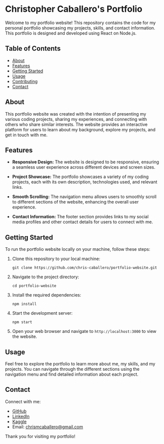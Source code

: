 # Christopher Caballero's Portfolio

Welcome to my portfolio website! This repository contains the code for my personal portfolio showcasing my projects, skills, and contact information. This portfolio is designed and developed using React on Node.js.

## Table of Contents

- [About](#about)
- [Features](#features)
- [Getting Started](#getting-started)
- [Usage](#usage)
- [Contributing](#contributing)
- [Contact](#contact)

## About

This portfolio website was created with the intention of presenting my various coding projects, sharing my experiences, and connecting with others who share similar interests. The website provides an interactive platform for users to learn about my background, explore my projects, and get in touch with me.

## Features

- **Responsive Design:** The website is designed to be responsive, ensuring a seamless user experience across different devices and screen sizes.

- **Project Showcase:** The portfolio showcases a variety of my coding projects, each with its own description, technologies used, and relevant links.

- **Smooth Scrolling:** The navigation menu allows users to smoothly scroll to different sections of the website, enhancing the overall user experience.

- **Contact Information:** The footer section provides links to my social media profiles and other contact details for users to connect with me.

## Getting Started

To run the portfolio website locally on your machine, follow these steps:

1. Clone this repository to your local machine:
   ```
   git clone https://github.com/chris-caballero/portfolio-website.git
   ```

2. Navigate to the project directory:
   ```
   cd portfolio-website
   ```

3. Install the required dependencies:
   ```
   npm install
   ```

4. Start the development server:
   ```
   npm start
   ```

5. Open your web browser and navigate to `http://localhost:3000` to view the website.

## Usage

Feel free to explore the portfolio to learn more about me, my skills, and my projects. You can navigate through the different sections using the navigation menu and find detailed information about each project.

## Contact

Connect with me:

- [GitHub](https://github.com/chris-caballero)
- [LinkedIn](https://www.linkedin.com/in/christopher-caballero-696b6b219/)
- [Kaggle](https://www.kaggle.com/chriscaballero)
- Email: chrismcaballero@gmail.com

Thank you for visiting my portfolio!
